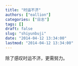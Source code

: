 ```yaml
---
title: "时运不济"
authors: ["eallion"]
categories: ["日志"]
tags: []
draft: false
slug: "shiyunbuji"
date: "2014-04-12 13:34:00"
lastmod: "2014-04-12 13:34:00"
---
```


除了感叹时运不济，更需努力。
